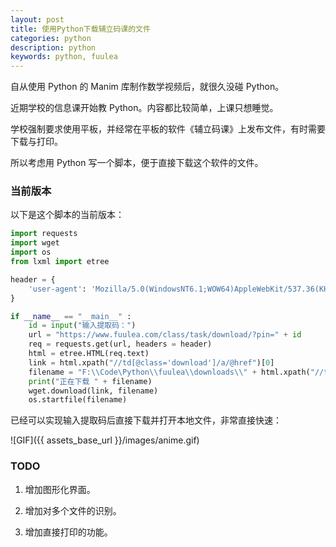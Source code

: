 ```yaml
---
layout: post
title: 使用Python下载辅立码课的文件
categories: python
description: python
keywords: python, fuulea
---
```


自从使用 Python 的 Manim 库制作数学视频后，就很久没碰 Python。

近期学校的信息课开始教 Python。内容都比较简单，上课只想睡觉。

学校强制要求使用平板，并经常在平板的软件《辅立码课》上发布文件，有时需要下载与打印。

所以考虑用 Python 写一个脚本，便于直接下载这个软件的文件。

### 当前版本

以下是这个脚本的当前版本：

```python
import requests
import wget
import os
from lxml import etree

header = {
    'user-agent': 'Mozilla/5.0(WindowsNT6.1;WOW64)AppleWebKit/537.36(KHTML,likeGecko)Chrome/80.0.3987.163Safari/537.36'
}

if __name__ == "__main__" :
    id = input("输入提取码：")
    url = "https://www.fuulea.com/class/task/download/?pin=" + id
    req = requests.get(url, headers = header)
    html = etree.HTML(req.text)
    link = html.xpath("//td[@class='download']/a/@href")[0]
    filename = "F:\\Code\Python\\fuulea\\downloads\\" + html.xpath("//tr[2]/td[1]/text()")[1].strip()
    print("正在下载 " + filename)
    wget.download(link, filename)
    os.startfile(filename)
```

已经可以实现输入提取码后直接下载并打开本地文件，非常直接快速：

![GIF]({{ assets_base_url }}/images/anime.gif)

### TODO

1. 增加图形化界面。

2. 增加对多个文件的识别。

3. 增加直接打印的功能。